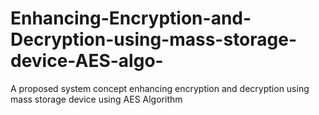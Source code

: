 # Enhancing-Encryption-and-Decryption-using-mass-storage-device-AES-algo-
A proposed system concept enhancing encryption and decryption using mass storage device using AES Algorithm
